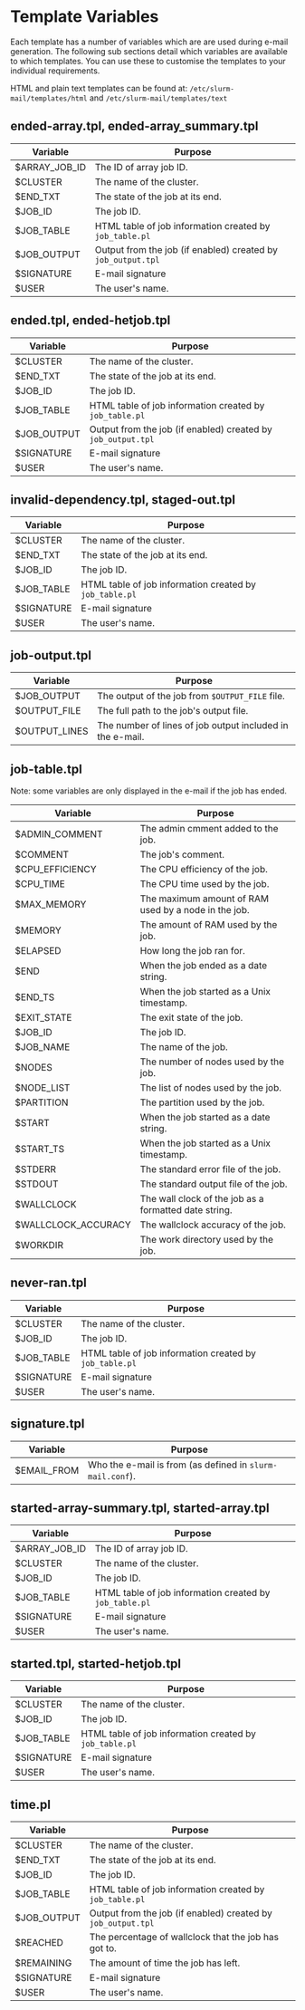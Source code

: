 # Template Variables

Each template has a number of variables which are are used during e-mail generation. The following sub sections detail which variables are available to which templates. You can use these to customise the templates to your individual requirements.

HTML and plain text templates can be found at: `/etc/slurm-mail/templates/html` and `/etc/slurm-mail/templates/text`

## ended-array.tpl, ended-array_summary.tpl

| Variable      | Purpose                                                      |
| ------------- | ------------------------------------------------------------ |
| $ARRAY_JOB_ID | The ID of array job ID.                                      |
| $CLUSTER      | The name of the cluster.                                     |
| $END_TXT      | The state of the job at its end.                             |
| $JOB_ID       | The job ID.                                                  |
| $JOB_TABLE    | HTML table of job information created by `job_table.pl`      |
| $JOB_OUTPUT   | Output from the job (if enabled) created by `job_output.tpl` |
| $SIGNATURE    | E-mail signature                                             |
| $USER         | The user's name.                                             |

## ended.tpl, ended-hetjob.tpl

| Variable    | Purpose                                                      |
| ----------- | ------------------------------------------------------------ |
| $CLUSTER    | The name of the cluster.                                     |
| $END_TXT    | The state of the job at its end.                             |
| $JOB_ID     | The job ID.                                                  |
| $JOB_TABLE  | HTML table of job information created by `job_table.pl`      |
| $JOB_OUTPUT | Output from the job (if enabled) created by `job_output.tpl` |
| $SIGNATURE  | E-mail signature                                             |
| $USER       | The user's name.                                             |

## invalid-dependency.tpl, staged-out.tpl

| Variable   | Purpose                                                 |
| ---------- | ------------------------------------------------------- |
| $CLUSTER   | The name of the cluster.                                |
| $END_TXT   | The state of the job at its end.                        |
| $JOB_ID    | The job ID.                                             |
| $JOB_TABLE | HTML table of job information created by `job_table.pl` |
| $SIGNATURE | E-mail signature                                        |
| $USER      | The user's name.                                        |

## job-output.tpl

| Variable      | Purpose                                                     |
| ------------- | ----------------------------------------------------------- |
| $JOB_OUTPUT   | The output of the job from `$OUTPUT_FILE` file.             | 
| $OUTPUT_FILE  | The full path to the job's output file.                     |
| $OUTPUT_LINES | The number of lines of job output included in the e-mail.   |

## job-table.tpl

Note: some variables are only displayed in the e-mail if the job has ended.

| Variable            | Purpose                                               |
| ------------------- | ----------------------------------------------------- |
| $ADMIN_COMMENT      | The admin cmment added to the job.                    |
| $COMMENT            | The job's comment.                                    |
| $CPU_EFFICIENCY     | The CPU efficiency of the job.                        |
| $CPU_TIME           | The CPU time used by the job.                         |
| $MAX_MEMORY         | The maximum amount of RAM used by a node in the job.  |
| $MEMORY             | The amount of RAM used by the job.                    |
| $ELAPSED            | How long the job ran for.                             |
| $END                | When the job ended as a date string.                  |
| $END_TS             | When the job started as a Unix timestamp.             |
| $EXIT_STATE         | The exit state of the job.                            |
| $JOB_ID             | The job ID.                                           |
| $JOB_NAME           | The name of the job.                                  |
| $NODES              | The number of nodes used by the job.                  |
| $NODE_LIST          | The list of nodes used by the job.                    |
| $PARTITION          | The partition used by the job.                        |
| $START              | When the job started as a date string.                |
| $START_TS           | When the job started as a Unix timestamp.             |
| $STDERR             | The standard error file of the job.                   |
| $STDOUT             | The standard output file of the job.                  |
| $WALLCLOCK          | The wall clock of the job as a formatted date string. |
| $WALLCLOCK_ACCURACY | The wallclock accuracy of the job.                    |
| $WORKDIR            | The work directory used by the job.                   |

## never-ran.tpl

| Variable    | Purpose                                                      |
| ----------- | ------------------------------------------------------------ |
| $CLUSTER    | The name of the cluster.                                     |
| $JOB_ID     | The job ID.                                                  |
| $JOB_TABLE  | HTML table of job information created by `job_table.pl`      |
| $SIGNATURE  | E-mail signature                                             |
| $USER       | The user's name.                                             |

## signature.tpl

| Variable    | Purpose                                                   |
| ------------| --------------------------------------------------------- |
| $EMAIL_FROM | Who the e-mail is from (as defined in `slurm-mail.conf`). |

## started-array-summary.tpl, started-array.tpl

| Variable      | Purpose                                                    |
| ------------- | ---------------------------------------------------------- |
| $ARRAY_JOB_ID | The ID of array job ID.                                    |
| $CLUSTER      | The name of the cluster.                                   |
| $JOB_ID       | The job ID.                                                |
| $JOB_TABLE    | HTML table of job information created by `job_table.pl`    |
| $SIGNATURE    | E-mail signature                                           |
| $USER         | The user's name.                                           |

## started.tpl, started-hetjob.tpl

| Variable      | Purpose                                                    |
| ------------- | ---------------------------------------------------------- |
| $CLUSTER      | The name of the cluster.                                   |
| $JOB_ID       | The job ID.                                                |
| $JOB_TABLE    | HTML table of job information created by `job_table.pl`    |
| $SIGNATURE    | E-mail signature                                           |
| $USER         | The user's name.                                           |

## time.pl

| Variable    | Purpose                                                      |
| ----------- | ------------------------------------------------------------ |
| $CLUSTER    | The name of the cluster.                                     |
| $END_TXT    | The state of the job at its end.                             |
| $JOB_ID     | The job ID.                                                  |
| $JOB_TABLE  | HTML table of job information created by `job_table.pl`      |
| $JOB_OUTPUT | Output from the job (if enabled) created by `job_output.tpl` |
| $REACHED    | The percentage of wallclock that the job has got to.         |
| $REMAINING  | The amount of time the job has left.                         |
| $SIGNATURE  | E-mail signature                                             |
| $USER       | The user's name.                                             |
